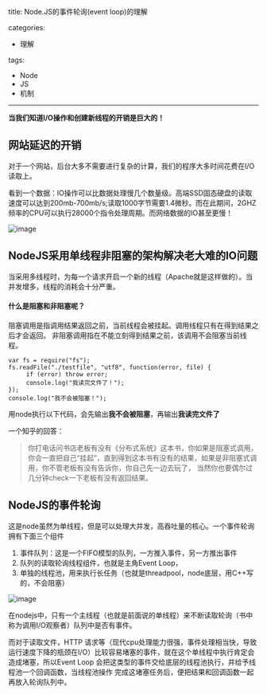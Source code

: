 title: Node.JS的事件轮询(event loop)的理解

categories:
- 理解

tags:  
- Node
- JS
- 机制
---
**当我们知道I/O操作和创建新线程的开销是巨大的！**
<!-- more -->

## 网站延迟的开销
对于一个网站，后台大多不需要进行复杂的计算，我们的程序大多时间花费在I/O读取上。 

看到一个数据：IO操作可以比数据处理慢几个数量级。高端SSD固态硬盘的读取速度可以达到200mb-700mb/s;读取1000字节需要1.4微秒。而在此期间，2GHZ频率的CPU可以执行28000个指令处理周期。而网络数据的IO甚至更慢！ 

![image](https://segmentfault.com/img/remote/1460000008296045)

## NodeJS采用单线程非阻塞的架构解决老大难的IO问题
当采用多线程时，为每一个请求开启一个新的线程（Apache就是这样做的）。当并发增多，线程的消耗会十分严重。 

#### 什么是阻塞和非阻塞呢？
阻塞调用是指调用结果返回之前，当前线程会被挂起。调用线程只有在得到结果之后才会返回。
非阻塞调用指在不能立刻得到结果之前，该调用不会阻塞当前线程。 


```
var fs = require("fs");
fs.readFile("./testfile", "utf8", function(error, file) {  
     if (error) throw error;  
     console.log("我读完文件了！");
});
console.log("我不会被阻塞！");
```
用node执行以下代码，会先输出**我不会被阻塞**，再输出**我读完文件了** 

一个知乎的回答：
> 你打电话问书店老板有没有《分布式系统》这本书，你如果是阻塞式调用，你会一直把自己“挂起”，直到得到这本书有没有的结果，如果是非阻塞式调用，你不管老板有没有告诉你，你自己先一边去玩了， 当然你也要偶尔过几分钟check一下老板有没有返回结果。

## NodeJS的事件轮询

这是node虽然为单线程，但是可以处理大并发，高吞吐量的核心。一个事件轮询拥有下面三个组件
1. 事件队列：这是一个FIFO模型的队列，一方推入事件，另一方推出事件
1. 队列的读取轮询线程组件，也就是主角Event Loop，
1. 单独的线程池，用来执行长任务（也就是threadpool，node底层，用C++写的，不会阻塞）

![image](http://ww1.sinaimg.cn/large/96ea1c33gy1fcl7bdc7pxj20f807k745)

在nodejs中，只有一个主线程（也就是前面说的单线程）来不断读取轮询（书中称为调用I/O观察者）队列中是否有事件。 

而对于读取文件，HTTP
请求等（现代cpu处理能力很强，事件处理相当快，导致运行速度下降的瓶颈在I/O）比较容易堵塞的事件，就在这个单线程中执行肯定会造成堵塞，所以Event Loop
会把这类型的事件交给底层的线程池执行，并给予线程池一个回调函数，当线程池操作
完成这堵塞任务后，便把结果和回调函数一起再放入轮询队列中。